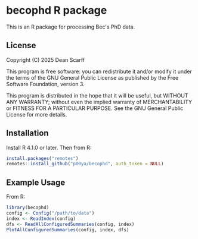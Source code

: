 # becophd R package

This is an R package for processing Bec's PhD data.

## License

Copyright (C) 2025 Dean Scarff

This program is free software: you can redistribute it and/or modify
it under the terms of the GNU General Public License as published by
the Free Software Foundation, version 3.

This program is distributed in the hope that it will be useful,
but WITHOUT ANY WARRANTY; without even the implied warranty of
MERCHANTABILITY or FITNESS FOR A PARTICULAR PURPOSE.  See the
GNU General Public License for more details.

## Installation

Install R 4.1.0 or later.  Then from R:

```R
install.packages("remotes")
remotes::install_github("p00ya/becophd", auth_token = NULL)
```

## Example Usage

From R:

```R
library(becophd)
config <- Config("/path/to/data")
index <- ReadIndex(config)
dfs <- ReadAllConfiguredSummaries(config, index)
PlotAllConfiguredSummaries(config, index, dfs)
```
